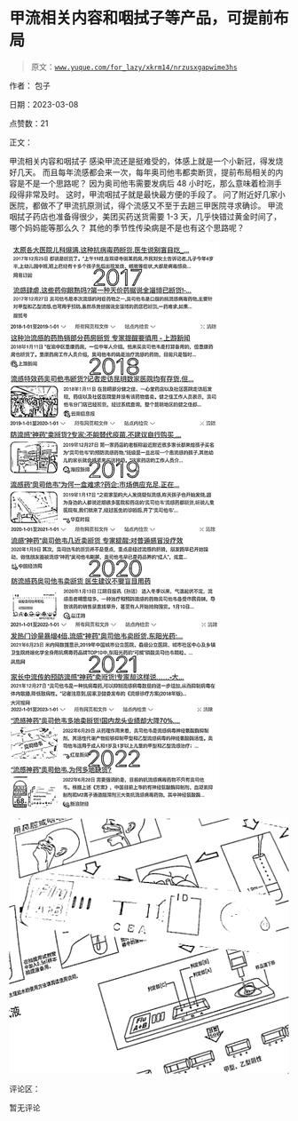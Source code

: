 # 甲流相关内容和咽拭子等产品，可提前布局

> 原文：[`www.yuque.com/for_lazy/xkrm14/nrzusxgapwime3hs`](https://www.yuque.com/for_lazy/xkrm14/nrzusxgapwime3hs)



作者： 包子 

日期：2023-03-08 

点赞数：21 

正文： 

甲流相关内容和咽拭子 感染甲流还是挺难受的，体感上就是一个小新冠，得发烧好几天。 而且每年流感都会来一次，每年奥司他韦都卖断货，提前布局相关的内容是不是一个思路呢？ 因为奥司他韦需要发病后 48 小时吃，那么意味着检测手段得非常及时。 这时，甲流咽拭子就是最快最方便的手段了。 问了附近好几家小医院，都做不了甲流抗原测试，得个流感又不至于去趟三甲医院寻求确诊。 甲流咽拭子药店也准备得很少，美团买药送货需要 1-3 天，几乎快错过黄金时间了，哪个妈妈能等那么久？ 其他的季节性传染病是不是也有这个思路呢？ 

![](img/029a2ad2d45f930b164f402d0a2b75bf.png) 

![](img/d2c95b8be369d99f8314aee89ae8a61e.png) 

评论区： 

暂无评论 

